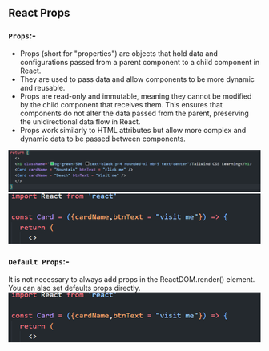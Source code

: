 ## React Props

### `Props`:-
- Props (short for "properties") are objects that hold data and configurations passed from a parent component to a child component in React.
- They are used to pass data and allow components to be more dynamic and reusable.
- Props are read-only and immutable, meaning they cannot be modified by the child component that receives them. This ensures that components do not alter the data passed from the parent, preserving the unidirectional data flow in React.
- Props work similarly to HTML attributes but allow more complex and dynamic data to be passed between components.

![alt text](image-3.png)
![alt text](image-4.png)

### `Default Props`:-
It is not necessary to always add props in the ReactDOM.render() element. You can also set defaults props directly.
![alt text](image-4.png)